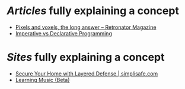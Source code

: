 # *Articles* fully explaining a concept
- [Pixels and voxels, the long answer – Retronator Magazine](https://medium.com/retronator-magazine/pixels-and-voxels-the-long-answer-5889ecc18190)
- [Imperative vs Declarative Programming](https://tylermcginnis.com/imperative-vs-declarative-programming/)

# *Sites* fully explaining a concept
- [Secure Your Home with Layered Defense | simplisafe.com](http://simplisafe.com/resource/layered-defense/)
- [Learning Music (Beta)](https://learningmusic.ableton.com/)